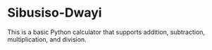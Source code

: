 # Sibusiso-Dwayi
This is a basic Python calculator that supports addition, subtraction, multiplication, and division.
